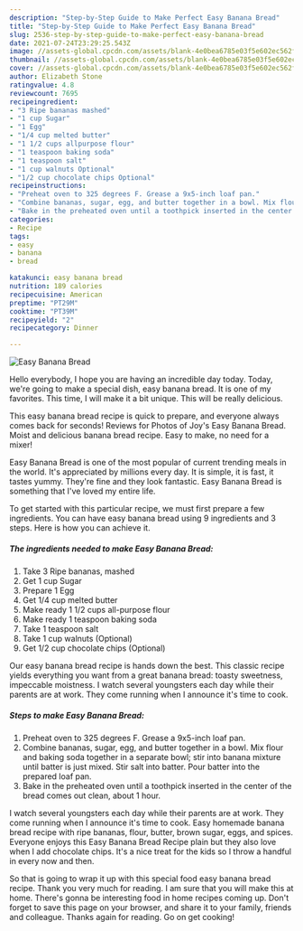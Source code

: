 ```yaml
---
description: "Step-by-Step Guide to Make Perfect Easy Banana Bread"
title: "Step-by-Step Guide to Make Perfect Easy Banana Bread"
slug: 2536-step-by-step-guide-to-make-perfect-easy-banana-bread
date: 2021-07-24T23:29:25.543Z
image: //assets-global.cpcdn.com/assets/blank-4e0bea6785e03f5e602ec562f230caae08da540cada707380b4fe1bbebba43da.png
thumbnail: //assets-global.cpcdn.com/assets/blank-4e0bea6785e03f5e602ec562f230caae08da540cada707380b4fe1bbebba43da.png
cover: //assets-global.cpcdn.com/assets/blank-4e0bea6785e03f5e602ec562f230caae08da540cada707380b4fe1bbebba43da.png
author: Elizabeth Stone
ratingvalue: 4.8
reviewcount: 7695
recipeingredient:
- "3 Ripe bananas mashed"
- "1 cup Sugar"
- "1 Egg"
- "1/4 cup melted butter"
- "1 1/2 cups allpurpose flour"
- "1 teaspoon baking soda"
- "1 teaspoon salt"
- "1 cup walnuts Optional"
- "1/2 cup chocolate chips Optional"
recipeinstructions:
- "Preheat oven to 325 degrees F. Grease a 9x5-inch loaf pan."
- "Combine bananas, sugar, egg, and butter together in a bowl. Mix flour and baking soda together in a separate bowl; stir into banana mixture until batter is just mixed. Stir salt into batter. Pour batter into the prepared loaf pan."
- "Bake in the preheated oven until a toothpick inserted in the center of the bread comes out clean, about 1 hour."
categories:
- Recipe
tags:
- easy
- banana
- bread

katakunci: easy banana bread 
nutrition: 189 calories
recipecuisine: American
preptime: "PT29M"
cooktime: "PT39M"
recipeyield: "2"
recipecategory: Dinner

---
```



![Easy Banana Bread](//assets-global.cpcdn.com/assets/blank-4e0bea6785e03f5e602ec562f230caae08da540cada707380b4fe1bbebba43da.png)

Hello everybody, I hope you are having an incredible day today. Today, we're going to make a special dish, easy banana bread. It is one of my favorites. This time, I will make it a bit unique. This will be really delicious.

This easy banana bread recipe is quick to prepare, and everyone always comes back for seconds! Reviews for Photos of Joy&#39;s Easy Banana Bread. Moist and delicious banana bread recipe. Easy to make, no need for a mixer!

Easy Banana Bread is one of the most popular of current trending meals in the world. It's appreciated by millions every day. It is simple, it is fast, it tastes yummy. They're fine and they look fantastic. Easy Banana Bread is something that I've loved my entire life.


To get started with this particular recipe, we must first prepare a few ingredients. You can have easy banana bread using 9 ingredients and 3 steps. Here is how you can achieve it.

<!--inarticleads1-->

##### The ingredients needed to make Easy Banana Bread:

1. Take 3 Ripe bananas, mashed
1. Get 1 cup Sugar
1. Prepare 1 Egg
1. Get 1/4 cup melted butter
1. Make ready 1 1/2 cups all-purpose flour
1. Make ready 1 teaspoon baking soda
1. Take 1 teaspoon salt
1. Take 1 cup walnuts (Optional)
1. Get 1/2 cup chocolate chips (Optional)


Our easy banana bread recipe is hands down the best. This classic recipe yields everything you want from a great banana bread: toasty sweetness, impeccable moistness. I watch several youngsters each day while their parents are at work. They come running when I announce it&#39;s time to cook. 

<!--inarticleads2-->

##### Steps to make Easy Banana Bread:

1. Preheat oven to 325 degrees F. Grease a 9x5-inch loaf pan.
1. Combine bananas, sugar, egg, and butter together in a bowl. Mix flour and baking soda together in a separate bowl; stir into banana mixture until batter is just mixed. Stir salt into batter. Pour batter into the prepared loaf pan.
1. Bake in the preheated oven until a toothpick inserted in the center of the bread comes out clean, about 1 hour.


I watch several youngsters each day while their parents are at work. They come running when I announce it&#39;s time to cook. Easy homemade banana bread recipe with ripe bananas, flour, butter, brown sugar, eggs, and spices. Everyone enjoys this Easy Banana Bread Recipe plain but they also love when I add chocolate chips. It&#39;s a nice treat for the kids so I throw a handful in every now and then. 

So that is going to wrap it up with this special food easy banana bread recipe. Thank you very much for reading. I am sure that you will make this at home. There's gonna be interesting food in home recipes coming up. Don't forget to save this page on your browser, and share it to your family, friends and colleague. Thanks again for reading. Go on get cooking!
